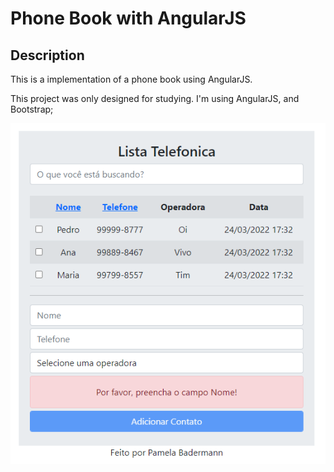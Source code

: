 # Phone Book with AngularJS

## Description

This is a implementation of a phone book using AngularJS.

This project was only designed for studying.
I'm using AngularJS, and Bootstrap;


![Print of the Phone Book](./assets/image-bg.png)
